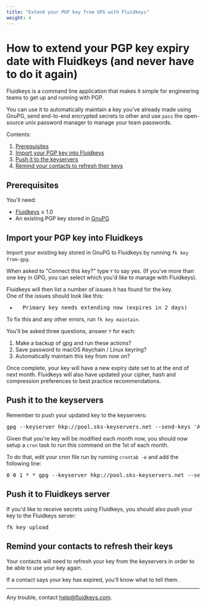 ```yaml
---
title: "Extend your PGP key from GPG with Fluidkeys"
weight: 4
---
```


# How to extend your PGP key expiry date with Fluidkeys (and never have to do it again)

Fluidkeys is a command line application that makes it simple for engineering teams to get up and
running with PGP.

You can use it to automatically maintain a key you've already made using GnuPG, send end-to-end encrypted secrets to other and use `pass` the open-source unix password manager to manage your team passwords.

Contents:

1. [Prerequisites](#prerequisites)
2. [Import your PGP key into Fluidkeys](#import-key)
3. [Push it to the keyservers](#push-to-keyservers)
4. [Remind your contacts to refresh their keys](#remind-contacts)

<h2 class="numbered" id="prerequisites">Prerequisites</h2>

You'll need:

* [Fluidkeys](https://download.fluidkeys.com) &ge; 1.0
* An existing PGP key stored in [GnuPG](https://www.gnupg.org/)

<h2 class="numbered" id="import-key">Import your PGP key into Fluidkeys</h2>

Import your existing key stored in GnuPG to Fluidkeys by running `fk key from-gpg`.

When asked to "Connect this key?" type `Y` to say yes. (If you've more than one key in GPG, you
can select which you'd like to manage with Fluidkeys).

Fluidkeys will then list a number of issues it has found for the key.<br />One of the issues should look
like this:

<pre class="terminal">
 <span class="notice">▸</span>   <span class="error">Primary key needs extending now (expires in 2 days)</span>
</pre>

To fix this and any other errors, run `fk key maintain`.

You'll be asked three questions, answer `Y` for each:

1. Make a backup of gpg and run these actions?
2. Save password to macOS Keychain / Linux keyring?
3. Automatically maintain this key from now on?

Once complete, your key will have a new expiry date set to at the end of next month.
Fluidkeys will also have updated your cipher, hash and compression preferences to best practice recommendations.

<h2 class="numbered" id="push-to-keyservers">Push it to the keyservers</h2>

Remember to push your updated key to the keyservers:

<pre class="terminal">
<span class="command">gpg --keyserver hkp://pool.sks-keyservers.net --send-keys 'A999 B749 8D1A 8DC4 73E5 3C92 309F 635D AD1B 5517'
</pre>

Given that you're key will be modified each month now, you should now setup a `cron` task to run this command on the 1st of each month.

To do that, edit your cron file run by running `crontab -e` and add the following line:

<pre class="terminal">
0 0 1 * * gpg --keyserver hkp://pool.sks-keyservers.net --send-keys 'A999 B749 8D1A 8DC4 73E5 3C92 309F 635D AD1B 5517'
</pre>

<h2 class="numbered" id="push-to-keyservers">Push it to Fluidkeys server</h2>

If you'd like to receive secrets using Fluidkeys, you should also push your key to the Fluidkeys server:

<pre class="terminal">
<span class="command">fk key upload</span>
</pre>

<h2 class="numbered" id="remind-contacts">Remind your contacts to refresh their keys</h2>

Your contacts will need to refresh your key from the keyservers in order to be able to use your key again.

If a contact says your key has expired, you’ll know what to tell them.

---

Any trouble, contact [help@fluidkeys.com](mailto:help@fluidkeys.com).
